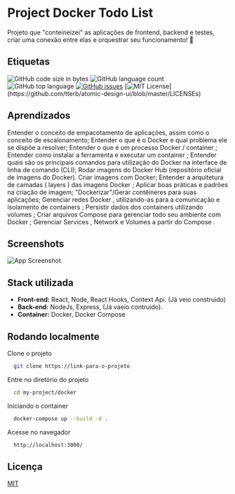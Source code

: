 
# Project Docker Todo List

Projeto que "conteineizei" as aplicações de frontend, backend e testes, criar uma conexão entre elas e orquestrar seu funcionamento! 🐋
## Etiquetas

![GitHub code size in bytes](https://img.shields.io/github/languages/code-size/eemr3/project-docker-todo-list)
![GitHub language count](https://img.shields.io/github/languages/count/eemr3/project-docker-todo-list)
![GitHub top language](https://img.shields.io/github/languages/top/eemr3/project-docker-todo-list)
[![GitHub issues](https://img.shields.io/github/issues/eemr3/project-docker-todo-list)](https://github.com/eemr3/project-docker-todo-list/issues)
[![MIT License](https://img.shields.io/apm/l/atomic-design-ui.svg?)](https://github.com/tterb/atomic-design-ui/blob/master/LICENSEs)


## Aprendizados

Entender o conceito de empacotamento de aplicações, assim como o conceito de escalonamento;
Entender o que é o Docker e qual problema ele se dispõe a resolver;
Entender o que é um processo Docker / container ;
Entender como instalar a ferramenta e executar um container ;
Entender quais são os principais comandos para utilização do Docker na interface de linha de comando (CLI);
Rodar imagens do Docker Hub (repositório oficial de imagens do Docker).
Criar imagens com Docker;
Entender a arquitetura de camadas ( layers ) das imagens Docker ;
Aplicar boas práticas e padrões na criação de imagem;
"Dockerizar"/Gerar contêineres para suas aplicações;
Gerenciar redes Docker , utilizando-as para a comunicação e isolamento de containers ;
Persistir dados dos containers utilizando volumes ;
Criar arquivos Compose para gerenciar todo seu ambiente com Docker ;
Gerenciar Services , Network e Volumes a partir do Compose .
## Screenshots

![App Screenshot](https://user-images.githubusercontent.com/42968718/154870176-5b7b76eb-1870-40bb-82ec-25a534e7b158.jpg)


## Stack utilizada

- **Front-end:** React, Node, React Hooks, Context Api. (Já veio construido)
- **Back-end:** NodeJs, Express, (Já vaeio contruido).
- **Container:** Docker, Docker Compose 
## Rodando localmente

Clone o projeto

```bash
  git clone https://link-para-o-projeto
```

Entre no diretório do projeto

```bash
  cd my-project/docker
```

Iniciando o container

```bash
  docker-compose up --build -d .
```

Acesse no navegador
```bash
  http://localhost:3000/
```
## Licença

[MIT](https://choosealicense.com/licenses/mit/)

